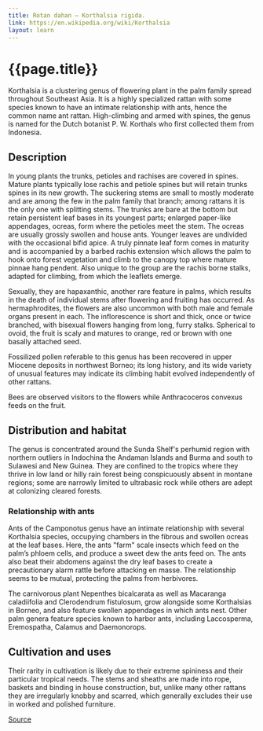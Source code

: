 ```yaml
---
title: Rotan dahan – Korthalsia rigida.
link: https://en.wikipedia.org/wiki/Korthalsia
layout: learn
---
```

# {{page.title}}

Korthalsia is a clustering genus of flowering plant in the palm family spread throughout Southeast Asia. It is a highly specialized rattan with some species known to have an intimate relationship with ants, hence the common name ant rattan. High-climbing and armed with spines, the genus is named for the Dutch botanist P. W. Korthals who first collected them from Indonesia.

## Description
In young plants the trunks, petioles and rachises are covered in spines. Mature plants typically lose rachis and petiole spines but will retain trunks spines in its new growth. The suckering stems are small to mostly moderate and are among the few in the palm family that branch; among rattans it is the only one with splitting stems. The trunks are bare at the bottom but retain persistent leaf bases in its youngest parts; enlarged paper-like appendages, ocreas, form where the petioles meet the stem. The ocreas are usually grossly swollen and house ants. Younger leaves are undivided with the occasional bifid apice. A truly pinnate leaf form comes in maturity and is accompanied by a barbed rachis extension which allows the palm to hook onto forest vegetation and climb to the canopy top where mature pinnae hang pendent. Also unique to the group are the rachis borne stalks, adapted for climbing, from which the leaflets emerge.

Sexually, they are hapaxanthic, another rare feature in palms, which results in the death of individual stems after flowering and fruiting has occurred. As hermaphrodites, the flowers are also uncommon with both male and female organs present in each. The inflorescence is short and thick, once or twice branched, with bisexual flowers hanging from long, furry stalks. Spherical to ovoid, the fruit is scaly and matures to orange, red or brown with one basally attached seed.

Fossilized pollen referable to this genus has been recovered in upper Miocene deposits in northwest Borneo; its long history, and its wide variety of unusual features may indicate its climbing habit evolved independently of other rattans.

Bees are observed visitors to the flowers while Anthracoceros convexus feeds on the fruit.

## Distribution and habitat
The genus is concentrated around the Sunda Shelf's perhumid region with northern outliers in Indochina the Andaman Islands and Burma and south to Sulawesi and New Guinea. They are confined to the tropics where they thrive in low land or hilly rain forest being conspicuously absent in montane regions; some are narrowly limited to ultrabasic rock while others are adept at colonizing cleared forests.

### Relationship with ants
Ants of the Camponotus genus have an intimate relationship with several Korthalsia species, occupying chambers in the fibrous and swollen ocreas at the leaf bases. Here, the ants "farm" scale insects which feed on the palm’s phloem cells, and produce a sweet dew the ants feed on. The ants also beat their abdomens against the dry leaf bases to create a precautionary alarm rattle before attacking en masse. The relationship seems to be mutual, protecting the palms from herbivores.

The carnivorous plant Nepenthes bicalcarata as well as Macaranga caladiifolia and Clerodendrum fistulosum, grow alongside some Korthalsias in Borneo, and also feature swollen appendages in which ants nest. Other palm genera feature species known to harbor ants, including Laccosperma, Eremospatha, Calamus and Daemonorops.

## Cultivation and uses
Their rarity in cultivation is likely due to their extreme spininess and their particular tropical needs. The stems and sheaths are made into rope, baskets and binding in house construction, but, unlike many other rattans they are irregularly knobby and scarred, which generally excludes their use in worked and polished furniture.

[Source](page.link)
